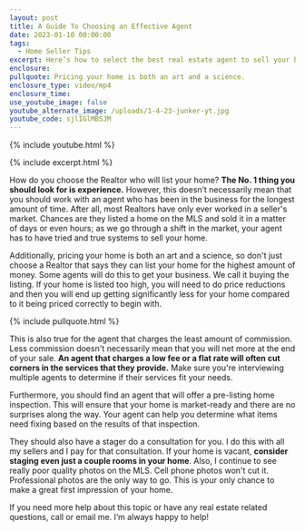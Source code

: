 ```yaml
---
layout: post
title: A Guide To Choosing an Effective Agent
date: 2023-01-10 00:00:00
tags:
  - Home Seller Tips
excerpt: Here’s how to select the best real estate agent to sell your home.
enclosure:
pullquote: Pricing your home is both an art and a science.
enclosure_type: video/mp4
enclosure_time:
use_youtube_image: false
youtube_alternate_image: /uploads/1-4-23-junker-yt.jpg
youtube_code: sjlIGlMBSJM
---
```

{% include youtube.html %}

{% include excerpt.html %}

How do you choose the Realtor who will list your home? **The No. 1 thing you should look for is experience.** However, this doesn’t necessarily mean that you should work with an agent who has been in the business for the longest amount of time. After all, most Realtors have only ever worked in a seller's market. Chances are they listed a home on the MLS and sold it in a matter of days or even hours; as we go through a shift in the market, your agent has to have tried and true systems to sell your home.&nbsp;

Additionally, pricing your home is both an art and a science, so don't just choose a Realtor that says they can list your home for the highest amount of money. Some agents will do this to get your business. We call it buying the listing. If your home is listed too high, you will need to do price reductions and then you will end up getting significantly less for your home compared to it being priced correctly to begin with.

{% include pullquote.html %}

This is also true for the agent that charges the least amount of commission. Less commission doesn't necessarily mean that you will net more at the end of your sale. **An agent that charges a low fee or a flat rate will often cut corners in the services that they provide.** Make sure you're interviewing multiple agents to determine if their services fit your needs.&nbsp;

Furthermore, you should find an agent that will offer a pre-listing home inspection. This will ensure that your home is market-ready and there are no surprises along the way. Your agent can help you determine what items need fixing based on the results of that inspection.&nbsp;

They should also have a stager do a consultation for you. I do this with all my sellers and I pay for that consultation. If your home is vacant, **consider staging even just a couple rooms in your home**. Also, I continue to see really poor quality photos on the MLS. Cell phone photos won't cut it. Professional photos are the only way to go. This is your only chance to make a great first impression of your home.

If you need more help about this topic or have any real estate related questions, call or email me. I’m always happy to help\!
